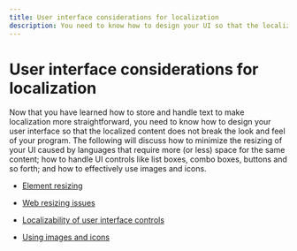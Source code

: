 ```yaml
---
title: User interface considerations for localization
description: You need to know how to design your UI so that the localized content does not break the look and feel of your program.
---
```


# User interface considerations for localization

Now that you have learned how to store and handle text to make localization more straightforward, you need to know how to design your user interface so that the localized content does not break the look and feel of your program.
The following will discuss how to minimize the resizing of your UI caused by languages that require more (or less) space for the same content; how to handle UI controls like list boxes, combo boxes, buttons and so forth; and how to effectively use images and icons.

- [Element resizing](element-resizing.md)

- [Web resizing issues](web-resizing-issues.md)

- [Localizability of user interface controls](localizability-of-ui-controls.md)

- [Using images and icons](images-and-icons.md)
